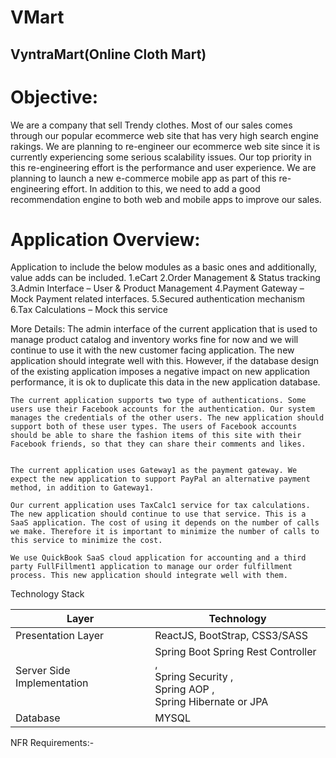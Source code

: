 # VMart

## VyntraMart(Online Cloth Mart)

# Objective:

  We are a company that sell Trendy clothes. Most of our sales comes through our popular ecommerce web site that has very high search engine rakings. We are planning to re-engineer our ecommerce web site since it is currently experiencing some serious scalability issues.
Our top priority in this re-engineering effort is the performance and user experience. We are planning to launch a new e-commerce mobile app as part of this re-engineering effort. In addition to this, we need to add a good recommendation engine to both web and mobile apps to improve our sales.

# Application Overview:
Application to include the below modules as a basic ones and additionally, value adds can be included.
    1.eCart
    2.Order Management & Status tracking
    3.Admin Interface – User & Product Management
    4.Payment Gateway – Mock Payment related interfaces.
    5.Secured authentication mechanism
    6.Tax Calculations – Mock this service
    
More Details:
     The admin interface of the current application that is used to manage product catalog and inventory works fine for now and we will continue to use it with the new customer facing application. The new application should integrate well with this. However, if the database design of the existing application imposes a negative impact on new application performance, it is ok to duplicate this data in the new application database.
  
    The current application supports two type of authentications. Some users use their Facebook accounts for the authentication. Our system manages the credentials of the other users. The new application should support both of these user types. The users of Facebook accounts should be able to share the fashion items of this site with their Facebook friends, so that they can share their comments and likes.
    
    
    The current application uses Gateway1 as the payment gateway. We expect the new application to support PayPal an alternative payment method, in addition to Gateway1.
    
    Our current application uses TaxCalc1 service for tax calculations. The new application should continue to use that service. This is a SaaS application. The cost of using it depends on the number of calls we make. Therefore it is important to minimize the number of calls to this service to minimize the cost.
    
    We use QuickBook SaaS cloud application for accounting and a third party FullFillment1 application to manage our order fulfillment process. This new application should integrate well with them.
    
    
Technology Stack

| Layer  | Technology |
| ------------- | ------------- |
| Presentation Layer  | ReactJS, BootStrap, CSS3/SASS  |
| Server Side Implementation  | Spring Boot Spring Rest Controller , </br>Spring Security , </br>Spring AOP ,</br> Spring Hibernate or JPA  |
| Database  | MYSQL  |


NFR Requirements:-


